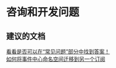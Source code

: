 <properties
    pageTitle="advisory and development questions"
    description="咨询和开发问题"
    service="microsoft.eventhub"
    resource="namespaces"
    authors="jtaubensee"
    displayOrder=""
    selfHelpType="generic"
    supportTopicIds="32421024"
    resourceTags=""
    productPesIds="16125"
    cloudEnvironments="public,BlackForest,Fairfax"
/>


# <a name="advisory-and-development-questions"></a>咨询和开发问题

## <a name="recommended-documents"></a>**建议的文档**
[看看是否可以在“常见问题”部分中找到答案！](https://azure.microsoft.com/en-us/documentation/articles/event-hubs-availability-and-support-faq/)<br>
[如何将事件中心命名空间迁移到另一个订阅](https://azure.microsoft.com/documentation/articles/service-bus-powershell-how-to-provision/#migrate-a-namespace-to-another-azure-subscription)



<!--HONumber=Nov16_HO5-->


